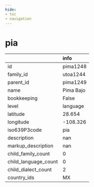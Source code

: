 ```yaml
---
hide:
- toc
- navigation
---
```

# pia
|                      | info      |
|:---------------------|:----------|
| id                   | pima1248  |
| family_id            | utoa1244  |
| parent_id            | pima1249  |
| name                 | Pima Bajo |
| bookkeeping          | False     |
| level                | language  |
| latitude             | 28.654    |
| longitude            | -108.326  |
| iso639P3code         | pia       |
| description          | nan       |
| markup_description   | nan       |
| child_family_count   | 0         |
| child_language_count | 0         |
| child_dialect_count  | 2         |
| country_ids          | MX        |
